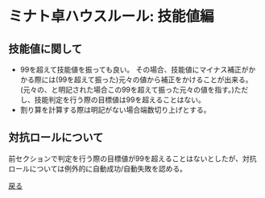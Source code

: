 # ミナト卓ハウスルール: 技能値編

## 技能値に関して

- 99を超えて技能値を振っても良い。
  その場合、技能値にマイナス補正がかかる際には(99を超えて振った)元々の値から補正をかけることが出来る。(元々の、と明記された場合この99を超えて振った元々の値を指す。)ただし、技能判定を行う際の目標値は99を超えることはない。
- 割り算を計算する際は明記がない場合端数切り上げとする。

## 対抗ロールについて

前セクションで判定を行う際の目標値が99を超えることはないとしたが、対抗ロールについては例外的に自動成功/自動失敗を認める。

[戻る](./README.md)
